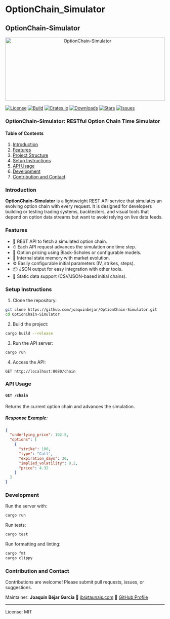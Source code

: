 # OptionChain_Simulator

## OptionChain-Simulator

<div style="text-align: center;">
<img src="https://raw.githubusercontent.com/joaquinbejar/OptionChain-Simulator/main/doc/images/logo.png" alt="OptionChain-Simulator" style="width: 100%; height: 200px;">
</div>

[![License](https://img.shields.io/badge/license-MIT-blue)](./LICENSE)
[![Build](https://img.shields.io/github/actions/workflow/status/joaquinbejar/OptionChain-Simulator/ci.yml)](https://github.com/joaquinbejar/OptionChain-Simulator/actions)
[![Crates.io](https://img.shields.io/crates/v/optionchain-simulator.svg)](https://crates.io/crates/optionchain-simulator)
[![Downloads](https://img.shields.io/crates/d/optionchain-simulator.svg)](https://crates.io/crates/optionchain-simulator)
[![Stars](https://img.shields.io/github/stars/joaquinbejar/OptionChain-Simulator.svg)](https://github.com/joaquinbejar/OptionChain-Simulator/stargazers)
[![Issues](https://img.shields.io/github/issues/joaquinbejar/OptionChain-Simulator.svg)](https://github.com/joaquinbejar/OptionChain-Simulator/issues)

### OptionChain-Simulator: RESTful Option Chain Time Simulator

#### Table of Contents
1. [Introduction](#introduction)
2. [Features](#features)
3. [Project Structure](#project-structure)
4. [Setup Instructions](#setup-instructions)
5. [API Usage](#api-usage)
6. [Development](#development)
7. [Contribution and Contact](#contribution-and-contact)

### Introduction

**OptionChain-Simulator** is a lightweight REST API service that simulates an evolving option chain with every request. It is designed for developers building or testing trading systems, backtesters, and visual tools that depend on option data streams but want to avoid relying on live data feeds.

### Features

- 📡 REST API to fetch a simulated option chain.
- ⏱ Each API request advances the simulation one time step.
- 🧮 Option pricing using Black-Scholes or configurable models.
- 🔄 Internal state memory with market evolution.
- ⚙️ Easily configurable initial parameters (IV, strikes, steps).
- 📦 JSON output for easy integration with other tools.
- 📁 Static data support (CSV/JSON-based initial chains).


### Setup Instructions

1. Clone the repository:
```bash
git clone https://github.com/joaquinbejar/OptionChain-Simulator.git
cd OptionChain-Simulator
```

2. Build the project:
```bash
cargo build --release
```

3. Run the API server:
```bash
cargo run
```

4. Access the API:
```http
GET http://localhost:8080/chain
```

### API Usage

#### `GET /chain`

Returns the current option chain and advances the simulation.

##### Response Example:
```json
{
  "underlying_price": 102.5,
  "options": [
    {
      "strike": 100,
      "type": "Call",
      "expiration_days": 30,
      "implied_volatility": 0.2,
      "price": 4.32
    }
  ]
}
```

### Development

Run the server with:
```bash
cargo run
```

Run tests:
```bash
cargo test
```

Run formatting and linting:
```bash
cargo fmt
cargo clippy
```

### Contribution and Contact

Contributions are welcome! Please submit pull requests, issues, or suggestions.

Maintainer: **Joaquín Béjar García**
📧 jb@taunais.com
🔗 [GitHub Profile](https://github.com/joaquinbejar)

---

License: MIT

